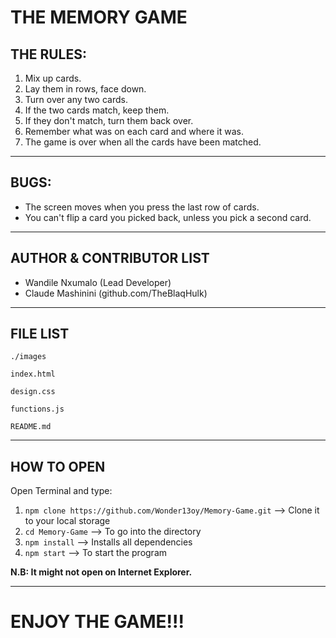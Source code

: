THE MEMORY GAME
===

THE RULES:
---

1. Mix up cards.
2. Lay them in rows, face down.
3. Turn over any two cards.
4. If the two cards match, keep them.
5. If they don't match, turn them back over.
6. Remember what was on each card and where it was.
8. The game is over when all the cards have been matched.

---

BUGS:
---

* The screen moves when you press the last row of cards.
* You can't flip a card you picked back, unless you pick a second card.

---

AUTHOR & CONTRIBUTOR LIST
---

* Wandile Nxumalo (Lead Developer)
* Claude Mashinini (github.com/TheBlaqHulk)

---

FILE LIST
---

```
./images

index.html

design.css

functions.js

README.md

```

---

HOW TO OPEN
---
Open Terminal and type:

1. `npm clone https://github.com/Wonder13oy/Memory-Game.git` --> Clone it to your local storage
2. `cd Memory-Game` --> To go into the directory
3. `npm install` --> Installs all dependencies
4. `npm start` --> To start the program

**N.B: It might not open on Internet Explorer.**

---

  ENJOY THE GAME!!!
  ===
